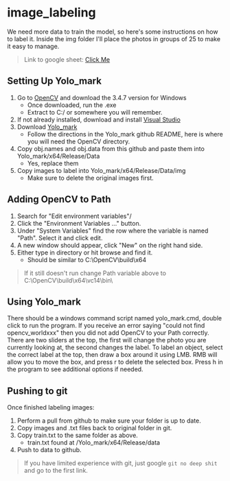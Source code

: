 # image_labeling

We need more data to train the model, so here's some instructions on how to label it. Inside the img folder I'll place the photos in groups of 25 to make it easy to manage.

> Link to google sheet: [Click Me](https://docs.google.com/spreadsheets/d/1VnFfHQvYxsi7Bajmz0lpaj11nPvc5cUoANSkzjWQBe8/edit?usp=sharing)

## Setting Up Yolo_mark

1. Go to [OpenCV](https://opencv.org/releases/) and download the 3.4.7 version for Windows
	- Once downloaded, run the .exe
	- Extract to C:/ or somewhere you will remember.
2. If not already installed, download and install [Visual Studio](https://visualstudio.microsoft.com/downloads/)
3. Download [Yolo_mark](https://github.com/AlexeyAB/Yolo_mark)
	- Follow the directions in the Yolo_mark github README, here is where you will need the OpenCV directory.
4. Copy obj.names and obj.data from this github and paste them into Yolo_mark/x64/Release/Data
	- Yes, replace them
5. Copy images to label into Yolo_mark/x64/Release/Data/img
	- Make sure to delete the original images first.

## Adding OpenCV to Path

1. Search for "Edit environment variables"/
2. Click the "Environment Variables ..." button.
3. Under "System Variables" find the row where the variable is named "Path". Select it and click edit.
4. A new window should appear, click "New" on the right hand side.
5. Either type in directory or hit browse and find it.
	- Should be similar to C:\OpenCV\build\x64

> If it still doesn't run change Path variable above to C:\OpenCV\build\x64\vc14\bin\

## Using Yolo_mark

There should be a windows command script named yolo_mark.cmd, double click to run the program. If you receive an error saying "could not find opencv_worldxxx" then you did not add OpenCV to your Path correctly. There are two sliders at the top, the first will change the photo you are currently looking at, the second changes the label. To label an object, select the correct label at the top, then draw a box around it using LMB. RMB will allow you to move the box, and press r to delete the selected box. Press h in the program to see additional options if needed.

## Pushing to git

Once finished labeling images:
1. Perform a pull from github to make sure your folder is up to date.
1. Copy images and .txt files back to original folder in git.
2. Copy train.txt to the same folder as above.
	- train.txt found at /Yolo_mark/x64/Release/data
3. Push to data to github.

> If you have limited experience with git, just google `git no deep shit` and go to the first link.
